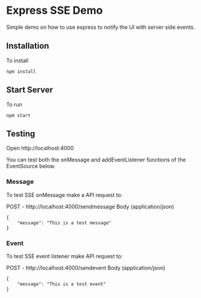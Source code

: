 # Express SSE Demo
Simple demo on how to use express to notify the UI with server side events.

## Installation
To install
```
npm install
```
## Start Server
To run

```
npm start
```
## Testing
Open http://localhost:4000

You can test both the onMessage and addEventListener functions of the EventSource below.

### Message

To test SSE onMessage make a API request to:

POST - http://localhost:4000/sendmessage
Body (application/json)
```
{
	"message": "This is a test message"
}
```
### Event

To test SSE event listener make API request to:

POST - http://localhost:4000/sendevent
Body (application/json)
```
{
	"message": "This is a test event"
}
```